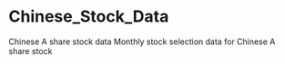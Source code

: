 # Chinese_Stock_Data
Chinese A share stock data
Monthly stock selection data for Chinese A share stock
